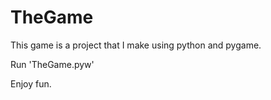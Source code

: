# TheGame

This game is a project that I make using python and pygame. 

Run 'TheGame.pyw'

Enjoy fun.
